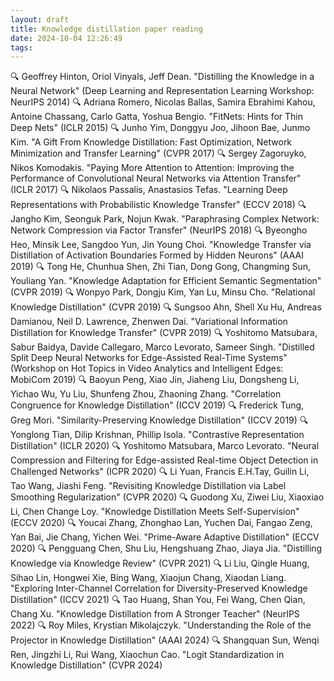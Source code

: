 ```yaml
---
layout: draft
title: Knowledge distillation paper reading
date: 2024-10-04 12:26:49
tags:
---
```


🔍 Geoffrey Hinton, Oriol Vinyals, Jeff Dean. "Distilling the Knowledge in a Neural Network" (Deep Learning and Representation Learning Workshop: NeurIPS 2014)
🔍 Adriana Romero, Nicolas Ballas, Samira Ebrahimi Kahou, Antoine Chassang, Carlo Gatta, Yoshua Bengio. "FitNets: Hints for Thin Deep Nets" (ICLR 2015)
🔍 Junho Yim, Donggyu Joo, Jihoon Bae, Junmo Kim. "A Gift From Knowledge Distillation: Fast Optimization, Network Minimization and Transfer Learning" (CVPR 2017)
🔍 Sergey Zagoruyko, Nikos Komodakis. "Paying More Attention to Attention: Improving the Performance of Convolutional Neural Networks via Attention Transfer" (ICLR 2017)
🔍 Nikolaos Passalis, Anastasios Tefas. "Learning Deep Representations with Probabilistic Knowledge Transfer" (ECCV 2018)
🔍 Jangho Kim, Seonguk Park, Nojun Kwak. "Paraphrasing Complex Network: Network Compression via Factor Transfer" (NeurIPS 2018)
🔍 Byeongho Heo, Minsik Lee, Sangdoo Yun, Jin Young Choi. "Knowledge Transfer via Distillation of Activation Boundaries Formed by Hidden Neurons" (AAAI 2019)
🔍 Tong He, Chunhua Shen, Zhi Tian, Dong Gong, Changming Sun, Youliang Yan. "Knowledge Adaptation for Efficient Semantic Segmentation" (CVPR 2019)
🔍 Wonpyo Park, Dongju Kim, Yan Lu, Minsu Cho. "Relational Knowledge Distillation" (CVPR 2019)
🔍 Sungsoo Ahn, Shell Xu Hu, Andreas Damianou, Neil D. Lawrence, Zhenwen Dai. "Variational Information Distillation for Knowledge Transfer" (CVPR 2019)
🔍 Yoshitomo Matsubara, Sabur Baidya, Davide Callegaro, Marco Levorato, Sameer Singh. "Distilled Split Deep Neural Networks for Edge-Assisted Real-Time Systems" (Workshop on Hot Topics in Video Analytics and Intelligent Edges: MobiCom 2019)
🔍 Baoyun Peng, Xiao Jin, Jiaheng Liu, Dongsheng Li, Yichao Wu, Yu Liu, Shunfeng Zhou, Zhaoning Zhang. "Correlation Congruence for Knowledge Distillation" (ICCV 2019)
🔍 Frederick Tung, Greg Mori. "Similarity-Preserving Knowledge Distillation" (ICCV 2019)
🔍 Yonglong Tian, Dilip Krishnan, Phillip Isola. "Contrastive Representation Distillation" (ICLR 2020)
🔍 Yoshitomo Matsubara, Marco Levorato. "Neural Compression and Filtering for Edge-assisted Real-time Object Detection in Challenged Networks" (ICPR 2020)
🔍 Li Yuan, Francis E.H.Tay, Guilin Li, Tao Wang, Jiashi Feng. "Revisiting Knowledge Distillation via Label Smoothing Regularization" (CVPR 2020)
🔍 Guodong Xu, Ziwei Liu, Xiaoxiao Li, Chen Change Loy. "Knowledge Distillation Meets Self-Supervision" (ECCV 2020)
🔍 Youcai Zhang, Zhonghao Lan, Yuchen Dai, Fangao Zeng, Yan Bai, Jie Chang, Yichen Wei. "Prime-Aware Adaptive Distillation" (ECCV 2020)
🔍 Pengguang Chen, Shu Liu, Hengshuang Zhao, Jiaya Jia. "Distilling Knowledge via Knowledge Review" (CVPR 2021)
🔍 Li Liu, Qingle Huang, Sihao Lin, Hongwei Xie, Bing Wang, Xiaojun Chang, Xiaodan Liang. "Exploring Inter-Channel Correlation for Diversity-Preserved Knowledge Distillation" (ICCV 2021)
🔍 Tao Huang, Shan You, Fei Wang, Chen Qian, Chang Xu. "Knowledge Distillation from A Stronger Teacher" (NeurIPS 2022)
🔍 Roy Miles, Krystian Mikolajczyk. "Understanding the Role of the Projector in Knowledge Distillation" (AAAI 2024)
🔍 Shangquan Sun, Wenqi Ren, Jingzhi Li, Rui Wang, Xiaochun Cao. "Logit Standardization in Knowledge Distillation" (CVPR 2024)